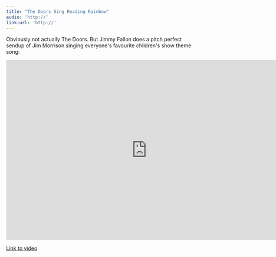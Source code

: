 ```yaml
---
title: "The Doors Sing Reading Rainbow"
audio: 'http://'
link-url: 'http://'
---
```

<p>Obviously not actually The Doors. But Jimmy Fallon does a pitch perfect sendup of Jim Morrison singing everyone's favourite children's show theme song:</p>
<p><iframe id="NBC Video Widget" width="761" height="487" src="http://www.nbc.com/assets/video/widget/widget.html?vid=1368107" frameborder="0"></iframe></p>
<p><a href="http://www.latenightwithjimmyfallon.com/blogs/2011/11/the-doors-sing-reading-rainbow-theme/">Link to video</a></p>
